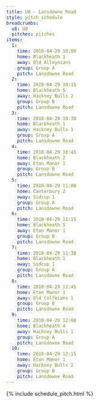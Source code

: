```yaml
---
title: U8 - Lansdowne Road
style: pitch_schedule
breadcrumbs:
  u8: U8
  pitches: pitches
items:
  1:
    time: 2018-04-29 10:00
    home: Blackheath 1
    away: Old Alleynians
    group: Group A
    pitch: Lansdowne Road
  2:
    time: 2018-04-29 10:15
    home: Blackheath 5
    away: Hackney Bulls 2
    group: Group B
    pitch: Lansdowne Road
  3:
    time: 2018-04-29 10:30
    home: Blackheath 1
    away: Hackney Bulls 1
    group: Group A
    pitch: Lansdowne Road
  4:
    time: 2018-04-29 10:45
    home: Blackheath 2
    away: Eton Manor 1
    group: Group B
    pitch: Lansdowne Road
  5:
    time: 2018-04-29 11:00
    home: Canterbury 2
    away: Sidcup 1
    group: Group A
    pitch: Lansdowne Road
  6:
    time: 2018-04-29 11:15
    home: Blackheath 5
    away: Eton Manor 1
    group: Group B
    pitch: Lansdowne Road
  7:
    time: 2018-04-29 11:30
    home: Blackheath 1
    away: Sidcup 1
    group: Group A
    pitch: Lansdowne Road
  8:
    time: 2018-04-29 11:45
    home: Eton Manor 1
    away: Old Colfeians 1
    group: Group B
    pitch: Lansdowne Road
  9:
    time: 2018-04-29 12:00
    home: Blackheath 4
    away: Hackney Bulls 1
    group: Group A
    pitch: Lansdowne Road
  10:
    time: 2018-04-29 12:15
    home: Eton Manor 1
    away: Hackney Bulls 2
    group: Group B
    pitch: Lansdowne Road
---
```


{% include schedule_pitch.html %}
